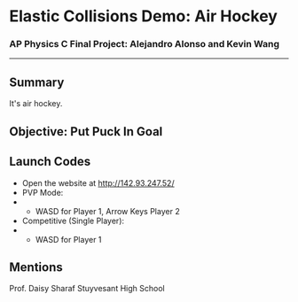 # Elastic Collisions Demo: Air Hockey
### AP Physics C Final Project: Alejandro Alonso and Kevin Wang

---
## Summary
It's air hockey.

## Objective: Put Puck In Goal

## Launch Codes
- Open the website at http://142.93.247.52/
- PVP Mode:
- - WASD for Player 1, Arrow Keys Player 2
- Competitive (Single Player):
- - WASD for Player 1

## Mentions
Prof. Daisy Sharaf
Stuyvesant High School
